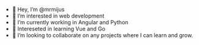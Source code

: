- 👋 Hey, I’m @mrmijus
- 👀 I’m interested in web development
- :snake: I’m currently working in Angular and Python
- 🌱 Intereseted in learning Vue and Go
- 💞️ I’m looking to collaborate on any projects where I can learn and grow.

<!---
mrmijus/mrmijus is a ✨ special ✨ repository because its `README.md` (this file) appears on your GitHub profile.
You can click the Preview link to take a look at your changes.
--->
